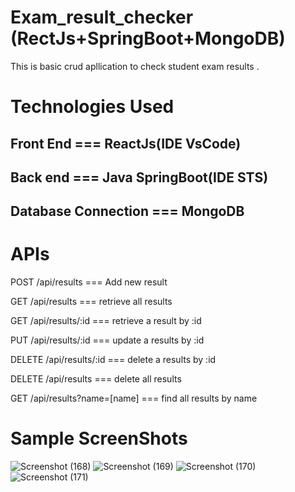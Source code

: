 # Exam_result_checker (RectJs+SpringBoot+MongoDB)

 This is basic crud apllication to check student exam results .
 
 # Technologies Used
 
 ## Front End === ReactJs(IDE VsCode)
 ## Back end === Java SpringBoot(IDE STS)
 ## Database Connection === MongoDB



# APIs

POST	/api/results  ===	 Add new result

GET	/api/results  ===	 retrieve all results

GET	/api/results/:id  ===	 retrieve a result by :id

PUT	/api/results/:id  ===	 update a results by :id

DELETE	/api/results/:id  ===	 delete a results by :id

DELETE	/api/results  ===	 delete all results

GET	/api/results?name=[name]  ===	 find all results by name


# Sample ScreenShots

![Screenshot (168)](https://user-images.githubusercontent.com/83303587/192210868-dcffdb4a-b51d-4929-9355-9e777e248977.png)
![Screenshot (169)](https://user-images.githubusercontent.com/83303587/192211132-00efa6fa-002e-414f-a0b5-7a18815b1f80.png)
![Screenshot (170)](https://user-images.githubusercontent.com/83303587/192211167-32d134e0-e316-4a37-877b-5fc8d35e63eb.png)
![Screenshot (171)](https://user-images.githubusercontent.com/83303587/192211202-293e57e4-0796-4a11-b7bc-df6228802515.png)
